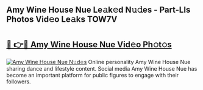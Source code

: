 ## Amy Wine House Nue Le𝚊k𝚎d N𝚞𝚍es - Part-LIs Photos Vid𝚎o Le𝚊ks TOW7V

# <h2><a href="http://fbao3yf.evod.top/?m=Amy+Wine+House+Nue">🔗 👉🔴 Amy Wine House Nue Vid𝚎o Ph𝚘t𝚘s</a></h2>

[![Amy Wine House Nue N𝚞d𝚎s](https://i.imgur.com/8V9OHl7.gif)](http://fbao3yf.evod.top/?m=Amy+Wine+House+Nue)
Online personality Amy Wine House Nue sharing dance and lifestyle content. Social media Amy Wine House Nue has become an important platform for public figures to engage with their followers. 
